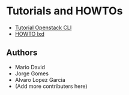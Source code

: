 # Tutorials and HOWTOs

* [Tutorial Openstack CLI](docs/oscli.md)
* [HOWTO lxd](docs/lxd.md)

## Authors

* Mario David
* Jorge Gomes
* Alvaro Lopez Garcia
* (Add more contributers here)
